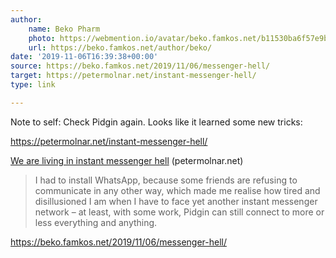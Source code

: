 ```yaml
---
author:
    name: Beko Pharm
    photo: https://webmention.io/avatar/beko.famkos.net/b11530ba6f57e9bd28ba3cbad6942b1630396c6226bbf4288c5403cfb88e518a.jpg
    url: https://beko.famkos.net/author/beko/
date: '2019-11-06T16:39:38+00:00'
source: https://beko.famkos.net/2019/11/06/messenger-hell/
target: https://petermolnar.net/instant-messenger-hell/
type: link

---
```


<p>Note to self: Check Pidgin again. Looks like it learned some new tricks:</p>
<p><a href="https://petermolnar.net/instant-messenger-hell/">https://petermolnar.net/instant-messenger-hell/</a></p><a href="https://petermolnar.net/instant-messenger-hell" class="p-name u-url">We are living in instant messenger hell</a> (petermolnar.net)
<blockquote class="e-summary"><p>I had to install WhatsApp, because some friends are refusing to communicate in any other way, which made me realise how tired and disillusioned I am when I have to face yet another instant messenger network – at least, with some work, Pidgin can still connect to more or less everything and anything.</p></blockquote><p><a href="https://beko.famkos.net/2019/11/06/messenger-hell/">https://beko.famkos.net/2019/11/06/messenger-hell/</a></p>